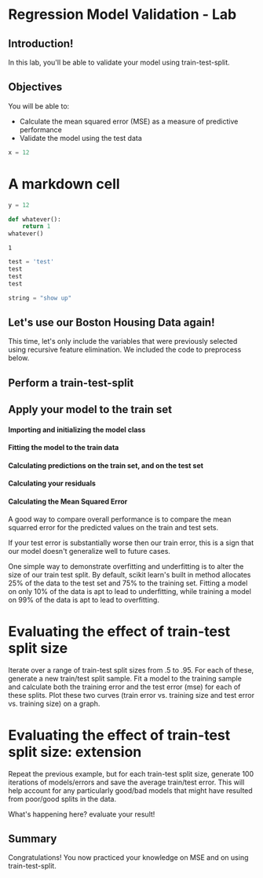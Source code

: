 
# Regression Model Validation - Lab

## Introduction!

In this lab, you'll be able to validate your model using train-test-split.


## Objectives

You will be able to:

- Calculate the mean squared error (MSE) as a measure of predictive performance
- Validate the model using the test data



```python
x = 12
```

# A markdown cell


```python
y = 12
```


```python
def whatever():
    return 1
whatever()
```




    1




```python
test = 'test'
test
test
test
```


```python
string = "show up"
```

## Let's use our Boston Housing Data again!

This time, let's only include the variables that were previously selected using recursive feature elimination. We included the code to preprocess below.

## Perform a train-test-split

## Apply your model to the train set

#### Importing and initializing the model class

#### Fitting the model to the train data

#### Calculating predictions on the train set, and on the test set

#### Calculating your residuals

#### Calculating the Mean Squared Error
A good way to compare overall performance is to compare the mean squarred error for the predicted values on the train and test sets.

If your test error is substantially worse then our train error, this is a sign that our model doesn't generalize well to future cases.

One simple way to demonstrate overfitting and underfitting is to alter the size of our train test split. By default, scikit learn's built in method allocates 25% of the data to the test set and 75% to the training set. Fitting a model on only 10% of the data is apt to lead to underfitting, while training a model on 99% of the data is apt to lead to overfitting.

# Evaluating the effect of train-test split size

Iterate over a range of train-test split sizes from .5 to .95. For each of these, generate a new train/test split sample. Fit a model to the training sample and calculate both the training error and the test error (mse) for each of these splits. Plot these two curves (train error vs. training size and test error vs. training size) on a graph.

# Evaluating the effect of train-test split size: extension

Repeat the previous example, but for each train-test split size, generate 100 iterations of models/errors and save the average train/test error. This will help account for any particularly good/bad models that might have resulted from poor/good splits in the data. 

What's happening here? evaluate your result!

##  Summary 

Congratulations! You now practiced your knowledge on MSE and on using train-test-split.
